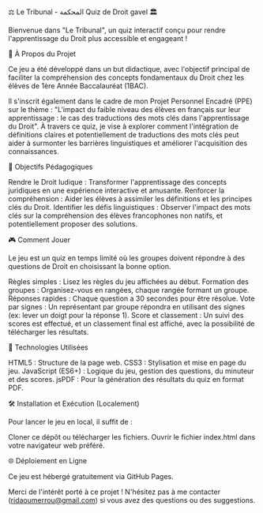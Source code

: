 ⚖️ Le Tribunal - المحكمة Quiz de Droit gavel 🏛️

Bienvenue dans "Le Tribunal", un quiz interactif conçu pour rendre l'apprentissage du Droit plus accessible et engageant !

📜 À Propos du Projet

Ce jeu a été développé dans un but didactique, avec l'objectif principal de faciliter la compréhension des concepts fondamentaux du Droit chez les élèves de 1ère Année Baccalauréat (1BAC).

Il s'inscrit également dans le cadre de mon Projet Personnel Encadré (PPE) sur le thème : "L'impact du faible niveau des élèves en français sur leur apprentissage : le cas des traductions des mots clés dans l'apprentissage du Droit". À travers ce quiz, je vise à explorer comment l'intégration de définitions claires et potentiellement de traductions des mots clés peut aider à surmonter les barrières linguistiques et améliorer l'acquisition des connaissances.

🎯 Objectifs Pédagogiques

Rendre le Droit ludique : Transformer l'apprentissage des concepts juridiques en une expérience interactive et amusante.
Renforcer la compréhension : Aider les élèves à assimiler les définitions et les principes clés du Droit.
Identifier les défis linguistiques : Observer l'impact des mots clés sur la compréhension des élèves francophones non natifs, et potentiellement proposer des solutions.

🎮 Comment Jouer

Le jeu est un quiz en temps limité où les groupes doivent répondre à des questions de Droit en choisissant la bonne option.

Règles simples : Lisez les règles du jeu affichées au début.
Formation des groupes : Organisez-vous en rangées, chaque rangée formant un groupe.
Réponses rapides : Chaque question a 30 secondes pour être résolue.
Vote par signes : Un représentant par groupe répondra en utilisant des signes (ex: lever un doigt pour la réponse 1).
Score et classement : Un suivi des scores est effectué, et un classement final est affiché, avec la possibilité de télécharger les résultats.

🚀 Technologies Utilisées

HTML5 : Structure de la page web.
CSS3 : Stylisation et mise en page du jeu.
JavaScript (ES6+) : Logique du jeu, gestion des questions, du minuteur et des scores.
jsPDF : Pour la génération des résultats du quiz en format PDF.

🛠️ Installation et Exécution (Localement)

Pour lancer le jeu en local, il suffit de :

Cloner ce dépôt ou télécharger les fichiers.
Ouvrir le fichier index.html dans votre navigateur web préféré.

🌐 Déploiement en Ligne

Ce jeu est hébergé gratuitement via GitHub Pages.


Merci de l'intérêt porté à ce projet ! N'hésitez pas à me contacter (ridaoumerrou@gmail.com) si vous avez des questions ou des suggestions.
